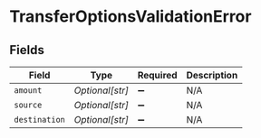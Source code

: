 # TransferOptionsValidationError


## Fields

| Field              | Type               | Required           | Description        |
| ------------------ | ------------------ | ------------------ | ------------------ |
| `amount`           | *Optional[str]*    | :heavy_minus_sign: | N/A                |
| `source`           | *Optional[str]*    | :heavy_minus_sign: | N/A                |
| `destination`      | *Optional[str]*    | :heavy_minus_sign: | N/A                |